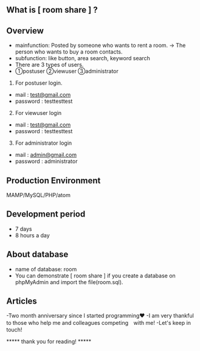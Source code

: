 ## What is [ room share ] ?
## Overview
 - mainfunction: Posted by someone who wants to rent a room. → The person who wants to buy a room contacts.
 - subfunction: like button, area search, keyword search
 - There are 3 types of users.
 - ①postuser ②viewuser ③administrator

1. For postuser login.
 - mail : test@gmail.com
 - password : testtesttest

2. For viewuser login
 - mail : test@gmail.com
 - password : testtesttest
 
 3. For administrator login
 - mail : admin@gmail.com
 - password : administrator

## Production Environment
 MAMP/MySQL/PHP/atom

## Development period
 - 7 days
 - 8 hours a day

## About database
 - name of database: room
 - You can demonstrate [ room share ] if you create a database on phpMyAdmin and import the file(room.sql).

## Articles
 -Two month anniversary since I started programming❤︎
 -I am very thankful to those who help me and colleagues competing　with me!
 -Let's keep in touch!
 
 *****  thank you for reading!  *****
